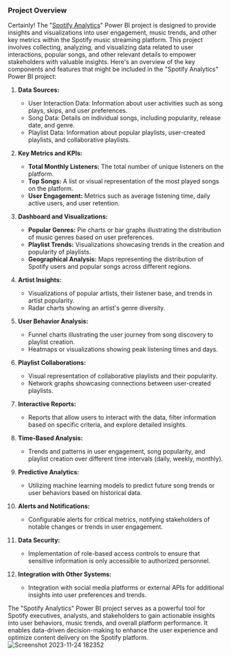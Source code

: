 ### Project Overview
Certainly! The "[Spotify Analytics](https://github.com/OLUJUWON-OMOTOBA/Project-10/blob/main/Spotify.pbix)" Power BI project is designed to provide insights and visualizations into user engagement, music trends, and other key metrics within the Spotify music streaming platform. This project involves collecting, analyzing, and visualizing data related to user interactions, popular songs, and other relevant details to empower stakeholders with valuable insights. Here's an overview of the key components and features that might be included in the "Spotify Analytics" Power BI project:

1. **Data Sources:**
   - User Interaction Data: Information about user activities such as song plays, skips, and user preferences.
   - Song Data: Details on individual songs, including popularity, release date, and genre.
   - Playlist Data: Information about popular playlists, user-created playlists, and collaborative playlists.

2. **Key Metrics and KPIs:**
   - **Total Monthly Listeners:** The total number of unique listeners on the platform.
   - **Top Songs:** A list or visual representation of the most played songs on the platform.
   - **User Engagement:** Metrics such as average listening time, daily active users, and user retention.

3. **Dashboard and Visualizations:**
   - **Popular Genres:** Pie charts or bar graphs illustrating the distribution of music genres based on user preferences.
   - **Playlist Trends:** Visualizations showcasing trends in the creation and popularity of playlists.
   - **Geographical Analysis:** Maps representing the distribution of Spotify users and popular songs across different regions.

4. **Artist Insights:**
   - Visualizations of popular artists, their listener base, and trends in artist popularity.
   - Radar charts showing an artist's genre diversity.

5. **User Behavior Analysis:**
   - Funnel charts illustrating the user journey from song discovery to playlist creation.
   - Heatmaps or visualizations showing peak listening times and days.

6. **Playlist Collaborations:**
   - Visual representation of collaborative playlists and their popularity.
   - Network graphs showcasing connections between user-created playlists.

7. **Interactive Reports:**
   - Reports that allow users to interact with the data, filter information based on specific criteria, and explore detailed insights.

8. **Time-Based Analysis:**
   - Trends and patterns in user engagement, song popularity, and playlist creation over different time intervals (daily, weekly, monthly).

9. **Predictive Analytics:**
   - Utilizing machine learning models to predict future song trends or user behaviors based on historical data.

10. **Alerts and Notifications:**
    - Configurable alerts for critical metrics, notifying stakeholders of notable changes or trends in user engagement.

11. **Data Security:**
    - Implementation of role-based access controls to ensure that sensitive information is only accessible to authorized personnel.

12. **Integration with Other Systems:**
    - Integration with social media platforms or external APIs for additional insights into user preferences and trends.

The "Spotify Analytics" Power BI project serves as a powerful tool for Spotify executives, analysts, and stakeholders to gain actionable insights into user behaviors, music trends, and overall platform performance. It enables data-driven decision-making to enhance the user experience and optimize content delivery on the Spotify platform.
![Screenshot 2023-11-24 182352](https://github.com/OLUJUWON-OMOTOBA/Project-10/assets/134015058/ccd9ffe8-8977-48f1-8b61-832e6edd2f9a)
